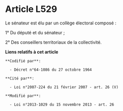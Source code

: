 # Article L529

Le sénateur est élu par un collège électoral composé :

1° Du député et du sénateur ;

2° Des conseillers territoriaux de la collectivité.

**Liens relatifs à cet article**

	**Codifié par**:

	  - Décret n°64-1086 du 27 octobre 1964

	**Cité par**:

	  - Loi n°2007-224 du 21 février 2007 - art. 26 (V)

	**Modifié par**:

	  - Loi n°2013-1029 du 15 novembre 2013 - art. 26
